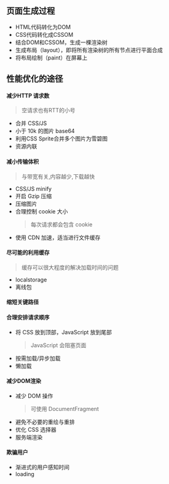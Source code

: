 
## 页面生成过程
- HTML代码转化为DOM
- CSS代码转化成CSSOM
- 结合DOM和CSSOM，生成一棵渲染树
- 生成布局（layout），即将所有渲染树的所有节点进行平面合成
- 将布局绘制（paint）在屏幕上

## 性能优化的途径
#### 减少HTTP 请求数
> 空请求也有RTT的小号
  - 合并 CSS/JS
  - 小于 10k 的图片 base64
  - 利用CSS Sprite合并多个图片为雪碧图
  - 资源内联
#### 减小传输体积
> 与带宽有关,内容越少,下载越快
  - CSS/JS minify
  - 开启 Gzip 压缩
  - 压缩图片
  - 合理控制 cookie 大小
    > 每次请求都会包含 cookie
  - 使用 CDN 加速，适当进行文件缓存
#### 尽可能的利用缓存
> 缓存可以很大程度的解决加载时间的问题
  - localstorage
  - 离线包
#### 缩短关键路径
#### 合理安排请求顺序
- 将 CSS 放到顶部，JavaScript 放到尾部
  > JavaScript 会阻塞页面
- 按需加载/异步加载
- 懒加载
#### 减少DOM渲染
- 减少 DOM 操作
  > 可使用 DocumentFragment
- 避免不必要的重绘与重排
- 优化 CSS 选择器
- 服务端渲染
#### 欺骗用户
- 渐进式的用户感知时间
- loading


